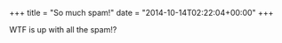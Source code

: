 +++
title = "So much spam!"
date = "2014-10-14T02:22:04+00:00"
+++

WTF is up with all the spam!?
			